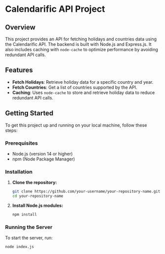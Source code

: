# Calendarific API Project

## Overview

This project provides an API for fetching holidays and countries data using the Calendarific API. The backend is built with Node.js and Express.js. It also includes caching with `node-cache` to optimize performance by avoiding redundant API calls.

## Features

- **Fetch Holidays**: Retrieve holiday data for a specific country and year.
- **Fetch Countries**: Get a list of countries supported by the API.
- **Caching**: Uses `node-cache` to store and retrieve holiday data to reduce redundant API calls.

## Getting Started

To get this project up and running on your local machine, follow these steps:

### Prerequisites

- Node.js (version 14 or higher)
- npm (Node Package Manager)

### Installation

1. **Clone the repository:**

    ```bash
    git clone https://github.com/your-username/your-repository-name.git
    cd your-repository-name
    ```

2. **Install Node.js modules:**

    ```bash
    npm install
    ```

### Running the Server

To start the server, run:

```bash
node index.js
